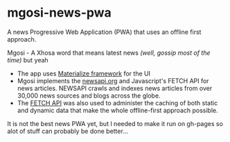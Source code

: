 # mgosi-news-pwa
    
A news Progressive Web Application (PWA) that uses an offline first approach.

Mgosi - A Xhosa word that means latest news _(well, gossip most of the time)_ but yeah

* The app uses [Materialize framework](https://materializecss.com) for the UI
* Mgosi implements the [newsapi.org](https://newsapi.org) and Javascript's FETCH API for news articles. NEWSAPI crawls and indexes news articles from over 30,000 news sources and blogs across the globe. 
* The [FETCH API](https://developer.mozilla.org/en-US/docs/Web/API/Fetch_API) was also used to administer the caching of both static and dynamic data that make the whole offline-first approach possible.

It is not the best news PWA yet, but I needed to make it run on gh-pages so alot of stuff can probably be done better...



    
